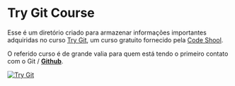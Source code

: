 # Try Git Course

Esse é um diretório criado para armazenar informações importantes adquiridas no curso [Try Git](https://try.github.io/), um curso gratuito fornecido pela [Code Shool](https://www.codeschool.com/).

O referido curso é de grande valia para quem está tendo o primeiro contato com o Git / [**Github**](https://github.com/).

[![Try Git](https://d13jv82ekraqyq.cloudfront.net/assets/badge-course-a3b204c1384a3b43b332f66c5fe9d96b.png)](https://www.codeschool.com/courses/try-git)
